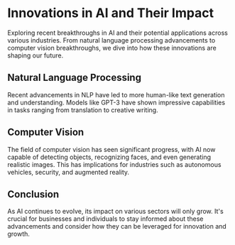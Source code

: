 # Innovations in AI and Their Impact

Exploring recent breakthroughs in AI and their potential applications across various industries. From natural language processing advancements to computer vision breakthroughs, we dive into how these innovations are shaping our future.

## Natural Language Processing

Recent advancements in NLP have led to more human-like text generation and understanding. Models like GPT-3 have shown impressive capabilities in tasks ranging from translation to creative writing.

## Computer Vision

The field of computer vision has seen significant progress, with AI now capable of detecting objects, recognizing faces, and even generating realistic images. This has implications for industries such as autonomous vehicles, security, and augmented reality.

## Conclusion

As AI continues to evolve, its impact on various sectors will only grow. It's crucial for businesses and individuals to stay informed about these advancements and consider how they can be leveraged for innovation and growth.